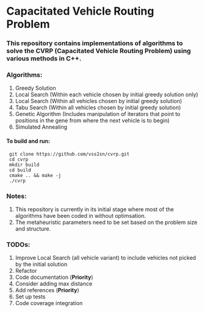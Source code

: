 # Capacitated Vehicle Routing Problem #

### This repository contains implementations of algorithms to solve the CVRP (Capacitated Vehicle Routing Problem) using various methods in C++. ###

### Algorithms: ###
1. Greedy Solution
2. Local Search (Within each vehicle chosen by initial greedy solution only)
3. Local Search (Within all vehicles chosen by initial greedy solution)
4. Tabu Search (Within all vehicles chosen by initial greedy solution)
5. Genetic Algorithm (Includes manipulation of iterators that point to positions in the gene from where the next vehicle is to begin)
6. Simulated Annealing

#### To build and run: ####
     git clone https://github.com/vss2sn/cvrp.git  
     cd cvrp
     mkdir build  
     cd build  
     cmake .. && make -j
     ./cvrp  

### Notes: ###
1. This repository is currently in its initial stage where most of the algorithms have been coded in without optimsation.
2. The metaheuristic parameters need to be set based on the problem size and structure.
### TODOs: ###
1. Improve Local Search (all vehicle variant) to include vehicles not picked by the initial solution
2. Refactor
3. Code documentation (**Priority**)
4. Consider adding max distance
5. Add references (**Priority**)
6. Set up tests
7. Code coverage integration
